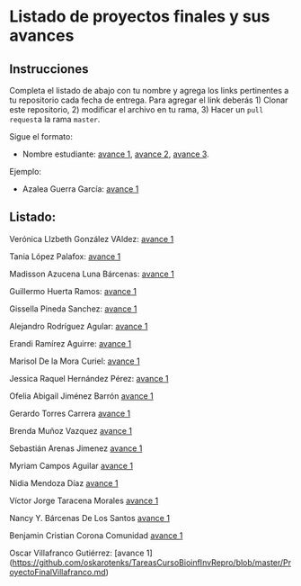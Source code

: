 # Listado de proyectos finales y sus avances

## Instrucciones

Completa el listado de abajo con tu nombre y agrega los links pertinentes a tu repositorio cada fecha de entrega. Para agregar el link deberás 1) Clonar este repositorio, 2) modificar el archivo en tu rama, 3) Hacer un `pull request`a la rama `master`.


Sigue el formato:

* Nombre estudiante: [avance 1](), [avance 2](), [avance 3]().

Ejemplo:

* Azalea Guerra García: [avance 1](https://github.com/AzaleaGuerra/ProyectoFinalBioinf2017-II/blob/master/Avance1.md)

## Listado:


Verónica LIzbeth González VAldez: [avance 1](https://github.com/VeronicaGlez/Proyecto_Final_Bioinf2017-II/blob/master/AVANCES1.md)

Tania López Palafox: [avance 1](https://github.com/tnpalafox/ProyectoFinalBioinf2017-II/blob/master/Avance1.md)

Madisson Azucena Luna Bárcenas: [avance 1](https://github.com/madisson-luna/Proyecto_Final-Bioinf2017-II/blob/master/Avance%201.md)

Guillermo Huerta Ramos: [avance 1](https://github.com/ghuertaramos/ProyectoFinalBioinf2017-II/blob/master/Avance1%20.md)

Gissella Pineda Sanchez: [avance 1](https://github.com/GissellaPineda/Proyec_Final_Bioinfo_2017_II/blob/master/Avance1.md)


Alejandro Rodríguez Agular: [avance 1](https://github.com/Alexscaleb/Tareas-Curso-BioinfInvRepro/blob/master/AVANCE1.md)

Erandi Ramírez Aguirre: [avance 1](https://github.com/Amanecer1/BioinfInvRepro2017-II/blob/master/Avances_1_Erandi_Ramirez_Aguirre.md)

Marisol De la Mora Curiel: [avance 1](https://github.com/MarisollDC/ProyectoFinalBioinf2017-II/blob/master/Avance1.md)
 
Jessica Raquel Hernández Pérez: [avance 1](https://github.com/RaquelHdz/Proyecto_Final_Bioinf2017-II/blob/master/Avance1.md)

Ofelia Abigail Jiménez Barrón [avance 1](https://github.com/Ofeabi/ProyectoFinalBioinf2017-II/blob/master/Avance%201.md) 

Gerardo Torres Carrera [avance 1](https://github.com/GerTorres/Trabajo-final-BioinfRepro-2017-2/blob/master/avances%201.md)

Brenda Muñoz Vazquez [avance 1](https://github.com/bren2801/ProyectoFinalBioinf2017/blob/master/avance1.md)

Sebastián Arenas Jimenez [avance 1](https://github.com/sebastian-13/ProyectoFinalBioinf2017-II/blob/master/avance%201.md)

Myriam Campos Aguilar [avance 1](https://github.com/Myrim/ProyectoFinalBioinf2017-II/blob/master/Avance1.md)

Nidia Mendoza Díaz [avance 1](https://github.com/Lieiad/ProyectoFinalBioinf2017-II/blob/master/Avance1.md)

Víctor Jorge Taracena Morales [avance 1](https://github.com/Anecarat/Proyecto_Final_Bioinf2017-II/blob/master/Avances1.md)

Nancy Y. Bárcenas De Los Santos [avance 1](https://github.com/NanBarcenas/Trabajo-final-BioinfRepro-2017-2/blob/master/avance%201%20proyecto%20bioinformatica.md)

Benjamin Cristian Corona Comunidad [avance 1](https://github.com/bbeennjjaammiinn/proyecto_final_Bennjamin_Corona_Comunidad/blob/master/avance%201%20Proyecto%20bioinfo.mkd)

Oscar Villafranco Gutiérrez: [avance 1]
(https://github.com/oskarotenks/TareasCursoBioinfInvRepro/blob/master/ProyectoFinalVillafranco.md)
